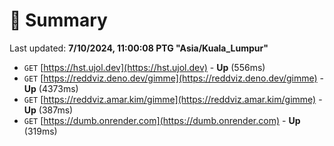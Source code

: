 # 📖 Summary
Last updated: **7/10/2024, 11:00:08 PTG "Asia/Kuala_Lumpur"**

- `GET` [https://hst.ujol.dev](https://hst.ujol.dev) - **Up** (556ms)
- `GET` [https://reddviz.deno.dev/gimme](https://reddviz.deno.dev/gimme) - **Up** (4373ms)
- `GET` [https://reddviz.amar.kim/gimme](https://reddviz.amar.kim/gimme) - **Up** (387ms)
- `GET` [https://dumb.onrender.com](https://dumb.onrender.com) - **Up** (319ms)
